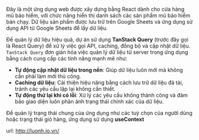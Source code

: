 Đây là một ứng dụng web được xây dựng bằng React dành cho cửa hàng mũ bảo hiểm, với chức năng hiển thị danh sách các sản phẩm mũ bảo hiểm bán chạy. Dữ liệu sản phẩm được lưu trữ trên Google Sheets và ứng dụng sử dụng API từ Google Sheets để lấy dữ liệu.

Để quản lý dữ liệu hiệu quả, dự án sử dụng **TanStack Query** (trước đây gọi là React Query) để xử lý việc gọi API, caching, đồng bộ và cập nhật dữ liệu. `TanStack Query` đơn giản hóa việc quản lý dữ liệu từ server trong ứng dụng bằng cách cung cấp các tính năng mạnh mẽ như:
- **Tự động cập nhật dữ liệu trong nền**: Giúp dữ liệu luôn mới mà không cần phải làm mới thủ công.
- **Caching dữ liệu**: Cải thiện hiệu năng bằng cách lưu trữ dữ liệu đã tải, tránh các yêu cầu lặp lại không cần thiết.
- **Tự động thử lại khi có lỗi**: Xử lý các yêu cầu không thành công và đảm bảo giao diện luôn phản ánh trạng thái chính xác của dữ liệu.

Để quản lý trạng thái chung của ứng dụng như các tuỳ chọn của người dùng hoặc trạng thái giỏ hàng, ứng dụng sử dụng **useContext**

url: http://luonh.io.vn/

